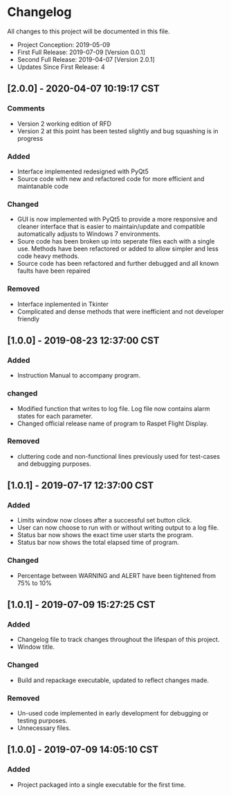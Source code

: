 # Changelog
All changes to this project will be documented in this file.
- Project Conception: 2019-05-09
- First Full Release: 2019-07-09  [Version 0.0.1]
- Second Full Release: 2019-04-07 [Version 2.0.1]
- Updates Since First Release: 4

## [2.0.0] - 2020-04-07 10:19:17 CST
### Comments
- Version 2 working edition of RFD
- Version 2 at this point has been tested slightly and bug squashing is in progress
### Added
- Interface implemented redesigned with PyQt5
- Source code with new and refactored code for more efficient and maintanable code

### Changed
- GUI is now implemented with PyQt5 to provide a more responsive and cleaner interface that is easier to maintain/update and compatible automatically adjusts to Windows 7 environments.
- Soure code has been broken up into seperate files each with a single use. Methods have been refactored or added to allow simpler and less code heavy methods.
- Source code has been refactored and further debugged and all known faults have been repaired

### Removed
- Interface inplemented in Tkinter
- Complicated and dense methods that were inefficient and not developer friendly

## [1.0.0] - 2019-08-23 12:37:00 CST
### Added
- Instruction Manual to accompany program.

### changed
- Modified function that writes to log file. Log file now contains alarm states
  for each parameter.
- Changed official release name of program to Raspet Flight Display.

### Removed
- cluttering code and non-functional lines previously used for test-cases and debugging purposes.
  
## [1.0.1] - 2019-07-17 12:37:00 CST
### Added
- Limits window now closes after a successful set button click.
- User can now choose to run with or without writing output to a log file.
- Status bar now shows the exact time user starts the program.
- Status bar now shows the total elapsed time of program.

### Changed
- Percentage between WARNING and ALERT have been tightened from 75% to 10%

## [1.0.1] - 2019-07-09 15:27:25 CST
### Added
- Changelog file to track changes throughout the lifespan of this project.
- Window title.

### Changed
- Build and repackage executable, updated to reflect changes made.

### Removed
- Un-used code implemented in early development for debugging or testing purposes.
- Unnecessary files.

## [1.0.0] - 2019-07-09 14:05:10 CST
### Added
- Project packaged into a single executable for the first time.